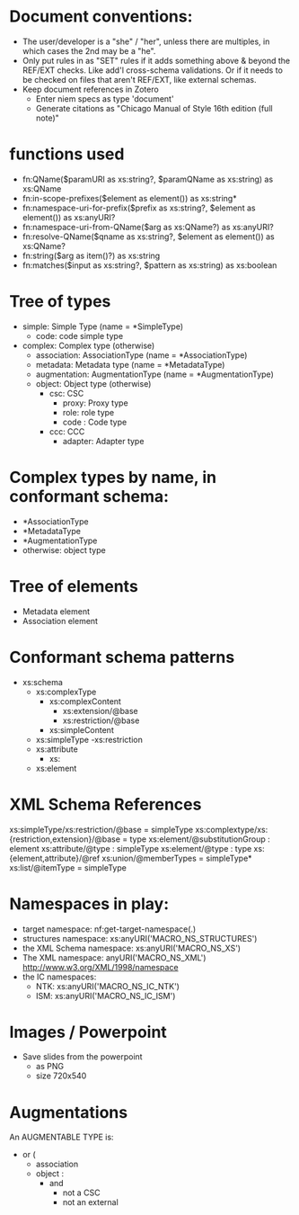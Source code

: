 # Document conventions:

- The user/developer is a "she" / "her", unless there are multiples, in which cases the 2nd may be a "he".
- Only put rules in as "SET" rules if it adds something above & beyond the REF/EXT checks. Like add'l cross-schema validations. Or if it needs to be checked on files that aren't REF/EXT, like external schemas.
- Keep document references in Zotero
    - Enter niem specs as type 'document'
    - Generate citations as "Chicago Manual of Style 16th edition (full note)"

# functions used

- fn:QName($paramURI as xs:string?, $paramQName as xs:string) as xs:QName
- fn:in-scope-prefixes($element as element()) as xs:string*
- fn:namespace-uri-for-prefix($prefix as xs:string?, $element as element()) as xs:anyURI?
- fn:namespace-uri-from-QName($arg as xs:QName?) as xs:anyURI?
- fn:resolve-QName($qname as xs:string?, $element as element()) as xs:QName?
- fn:string($arg as item()?) as xs:string
- fn:matches($input as xs:string?, $pattern as xs:string) as xs:boolean

# Tree of types

- simple: Simple Type (name = *SimpleType)
    - code: code simple type
- complex: Complex type (otherwise)  
    - association: AssociationType (name = *AssociationType)
    - metadata: Metadata type (name = *MetadataType)
    - augmentation: AugmentationType (name = *AugmentationType)
    - object: Object type (otherwise)
        - csc: CSC
            - proxy: Proxy type
            - role: role type
            - code : Code type
        - ccc: CCC
            - adapter: Adapter type

# Complex types by name, in conformant schema:

  - *AssociationType
  - *MetadataType
  - *AugmentationType
  - otherwise: object type

# Tree of elements

- Metadata element
- Association element

# Conformant schema patterns

  - xs:schema
    - xs:complexType
      - xs:complexContent
        - xs:extension/@base
        - xs:restriction/@base
      - xs:simpleContent
    - xs:simpleType
      -xs:restriction
    - xs:attribute
      - xs:
    - xs:element

# XML Schema References

  xs:simpleType/xs:restriction/@base = simpleType
  xs:complextype/xs:{restriction,extension}/@base = type
  xs:element/@substitutionGroup : element
  xs:attribute/@type : simpleType
  xs:element/@type : type
  xs:{element,attribute}/@ref
  xs:union/@memberTypes = simpleType*
  xs:list/@itemType = simpleType
   
# Namespaces in play:

  - target namespace: nf:get-target-namespace(.)
  - structures namespace: xs:anyURI('MACRO_NS_STRUCTURES') 
  - the XML Schema namespace: xs:anyURI('MACRO_NS_XS')
  - The XML namespace: anyURI('MACRO_NS_XML') http://www.w3.org/XML/1998/namespace
  - the IC namespaces:
    - NTK: xs:anyURI('MACRO_NS_IC_NTK')
    - ISM: xs:anyURI('MACRO_NS_IC_ISM')

# Images / Powerpoint

- Save slides from the powerpoint
  - as PNG
  - size 720x540

# Augmentations

An AUGMENTABLE TYPE is:

  - or (
    - association
    - object : 
      - and
        - not a CSC
        - not an external
  
